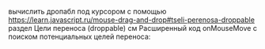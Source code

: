 вычислить дропабл под курсором с помощью https://learn.javascript.ru/mouse-drag-and-drop#tseli-perenosa-droppable раздел Цели переноса (droppable) см Расширенный код onMouseMove с поиском потенциальных целей переноса: